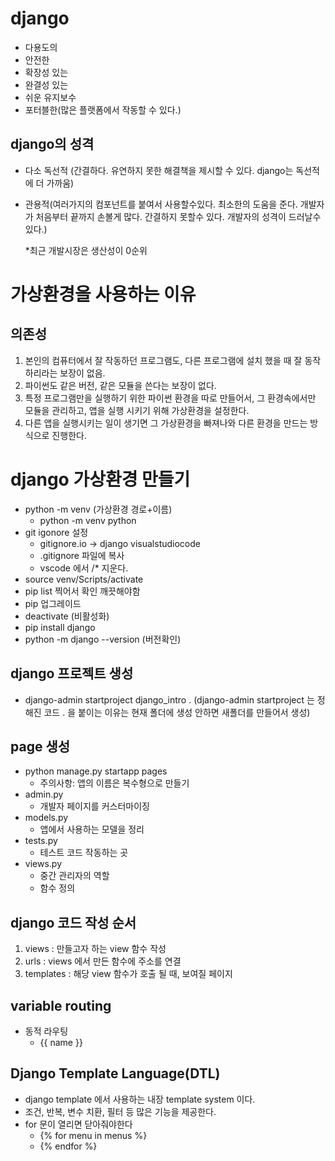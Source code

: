 # django

- 다용도의
- 안전한
- 확장성 있는
- 완결성 있는
- 쉬운 유지보수
- 포터블한(많은 플랫폼에서 작동할 수 있다.)

## django의 성격

- 다소 독선적 (간결하다. 유연하지 못한 해결책을 제시할 수 있다. django는 독선적에 더 가까움)

- 관용적(여러가지의 컴포넌트를 붙여서 사용할수있다. 최소한의 도움을 준다. 개발자가 처음부터 끝까지 손볼게 많다. 간결하지 못할수 있다. 개발자의 성격이 드러날수 있다.)

  *최근 개발시장은 생산성이 0순위

# 가상환경을 사용하는 이유

## 의존성

1. 본인의 컴퓨터에서 잘 작동하던 프로그램도, 다른 프로그램에 설치 했을 때 잘 동작하리라는 보장이 없음.
2. 파이썬도 같은 버전, 같은 모듈을 쓴다는 보장이 없다.
3. 특정 프로그램만을 실행하기 위한 파이썬 환경을 따로 만들어서, 그 환경속에서만 모듈을 관리하고, 앱을 실행 시키기 위해 가상환경을 설정한다.
4. 다른 앱을 실행시키는 일이 생기면 그 가상환경을 빠져나와 다른 환경을 만드는 방식으로 진행한다.

# django 가상환경 만들기

- python -m venv (가상환경 경로+이름)
  - python -m venv python 
- git igonore 설정
  - gitignore.io ->  django visualstudiocode
  - .gitignore 파일에 복사 
  - vscode 에서 /* 지운다.
- source venv/Scripts/activate
- pip list 찍어서 확인 깨끗해야함
- pip 업그레이드
- deactivate (비활성화)
- pip install django
- python -m django --version (버전확인)

## django 프로젝트 생성

- django-admin startproject django_intro . (django-admin startproject 는 정해진 코드 . 을 붙이는 이유는 현재 폴더에 생성 안하면 새폴더를 만들어서 생성)

## page 생성

- python manage.py startapp pages
  - 주의사항: 앱의 이름은 복수형으로 만들기
- admin.py
  - 개발자 페이지를 커스터마이징
- models.py
  - 앱에서 사용하는 모델을 정리
- tests.py
  - 테스트 코드 작동하는 곳
- views.py
  - 중간 관리자의 역할
  - 함수 정의

## django 코드 작성 순서

1. views : 만들고자 하는 view 함수 작성
2. urls : views 에서 만든 함수에 주소를 연결
3. templates : 해당 view 함수가 호출 될 때, 보여질 페이지

## variable  routing

- 동적 라우팅
  - {{ name }}

## Django Template Language(DTL)

- django template 에서 사용하는 내장 template system 이다.
- 조건, 반복, 변수  치환, 필터 등 많은 기능을 제공한다.
- for 문이 열리면 닫아줘야한다
  - {% for menu in menus %}
  - {% endfor %}